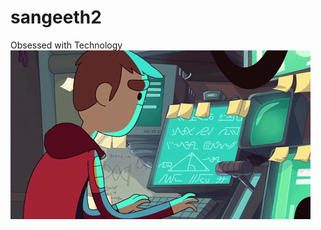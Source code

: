# sangeeth2
Obsessed with Technology
<img src="https://github.com/sangeeth-nipuna/sangeeth2/blob/main/68747470733a2f2f6d656469612e67697068792e636f6d2f6d656469612f38333648694a633770677a7938694e58436e2f67697068792e676966.gif">
